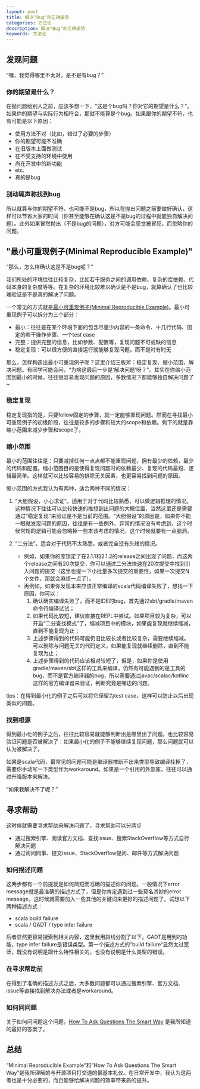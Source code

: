 ```yaml
---
layout: post
title: 解决"Bug"的正确姿势
categories: 方法论
description: 解决"Bug"的正确姿势
keywords: 方法论
---
```



## 发现问题

“嘿，我觉得哪里不太对，是不是有bug？”

### 你的期望是什么？

在抛问题给别人之前，应该多想一下，“这是个bug吗？你对它的期望是什么？”。如果你的期望与实际行为相符合，那就不能算是个bug。如果跟你的期望不符，也有可能是以下原因：

* 使用方法不对（比如，错过了必要的步骤）
* 你的期望可能不准确
* 在旧版本上面做测试
* 在不受支持的环境中使用
* 尚在开发中的新功能
* etc.
* 真的是bug

### 别动辄声称找到bug

所以就算与你的期望不符，也可能不是bug，所以在抛出问题之前要做好确认，这样可以节省大家的时间（你甚至能够在确认这是不是bug的过程中就能独自解决问题）。此外如果冒然抛出（不是bug的问题），对方可能会感觉被冒犯，而忽略你的问题。

## "最小可重现例子(Minimal Reproducible Example)"

“那么，怎么样确认这是不是bug呢？”

我们所处的环境往往比较复杂，比如若干服务之间的调用依赖、复杂的库依赖、代码本身的复杂度等等。在复杂的环境比较难以确认是不是bug，就算确认了也比较难验证是不是真的解决了问题。

一个常见的方式就是[最小可重现例子(Minimal Reproducible Example)](https://stackoverflow.com/help/minimal-reproducible-example)。最小可重现例子可以拆分为三个部分：

* 最小：往往是在某个环境下面的包含尽量少内容的一条命令、十几行代码、固定的若干操作步骤、一个test case
* 完整：提供完整的信息，比如参数、配置等，复现问题不可或缺的信息
* 稳定复现：可以很方便的直接运行就能够复现问题，而不是时有时无

那么，怎样构造出最小可重现例子呢？这里介绍三板斧：稳定复现、缩小范围、解决问题。有同学可能会问，“为啥这最后一步是‘解决问题’呀？”。其实在你缩小范围到最小的时候，往往很容易发现问题的原因，多数情况下都能够独自解决问题了~

### 稳定复现

稳定复现指的是，只要follow固定的步骤，就一定能够重现问题。然而在寻找最小可重现例子的初级阶段，往往是较多的步骤和较大的scope和依赖。剩下的就是靠缩小范围来减少步骤和scope了。

### 缩小范围

最小的范围往往是：只要减掉任何一点点都不能重现问题，拥有最少的依赖，最少的代码和配置。缩小范围目的是使得复现问题时的依赖最少、复现的代码最短、逻辑最简单。这样就可以比较容易的排除无关因素，也更容易找到问题的原因。

缩小范围的方式我认为有两种，适合两种不同的情况：

1. “大胆假设，小心求证”。适用于对于代码比较熟悉，可以做逻辑推理的情况。
    这种情况下往往可以比较快速的推想到出问题的大概位置，当然这里还是需要通过“稳定复现”来验证是不是当前的范围。“大胆假设”的原因是，如果你不能一眼就发现问题的原因，往往是有一些例外、异常的情况没有考虑到，这个时候常规的逻辑可能会忽略掉一些本该考虑的情况，这个时候就要有一点脑洞。

2. “二分法”。适合对于代码不太熟悉，或者完全没有头绪的情况。
    * 例如，如果你的库锁定了在2.1.1和2.1.2的release之间出现了问题，而这两个release之间有20次提交，你可以通过二分法快速在20次提交中找到引入问题的提交（这里也提一下小批量多次提交的重要性，如果一次提交N个文件，那就会麻烦一点了）。
    * 再例如，如果你发现本来应该正常编译的scala代码编译失败了，想找一下原因，你可以：
        1. 确认确实编译失败了，而不是IDE的bug，首先通过sbt/gradle/maven命令行编译试试；
        2. 如果代码比较短，建议直接在REPL中尝试。如果项目较为复杂，可以开启“二分查找模式”了，缩减项目中的模块，如果能复现就继续缩减，直到不能复现为止；
        3. 上述步骤得到的代码可能仍旧比较长或者比较复杂，需要继续缩减。可以删除与问题无关的代码定义，如果能复现就继续删除，直到不能复现为止；
        4. 上述步骤得到的代码应该相对较短了，但是，如果你是使用gradle/maven/sbt这样的工具来编译，仍然有可能遇到的是工具的bug，而不是官方编译器的bug，所以需要通过javac/scalac/kotlinc这样的官方编译器来验证，判断究竟是哪边的问题。

tips：在得到最小化的例子之后可以将它保留为test case，这样可以防止以后出现类似的问题。

### 找到根源

得到最小化的例子之后，往往比较容易就能够判断出是哪里出了问题。也比较容易验证问题是否被解决了：如果最小化的例子不能够继续复现问题，那么问题就可以认为被解决了。

如果是scala代码，最常见的问题可能是编译器推断不出来类型导致编译挂掉了，需要你手动写一下类型作为workaround。如果是一个引用的外部库，往往可以通过升降版本来解决。

“如果我解决不了呢？”

## 寻求帮助

这时候就需要寻求帮助来解决问题了，寻求帮助可以分两步

* 通过搜索引擎、阅读官方文档、查找issue、搜索StackOverflow等方式自行解决问题
* 通过询问同事、提交issue、StackOverflow提问、邮件等方式解决问题

### 如何描述问题

这两步都有一个前提就是如何简短而准确的描述你的问题。一般情况下error message就是最准确的描述方式了，但是你肯定遇到过一些莫名其妙的error message，这时候就需要加入一些其他的关键词来更好的描述问题了。试想以下两种描述方式：

* scala build failure
* scala / GADT / type infer failure

后者显然更容易搜索到相关内容，这里我用斜线分割了以下，GADT是用到的功能，type infer failure是错误类型。第一个描述方式的”build failure“显然太过宽泛，既没有说明是跟什么特性相关的，也没有说明是什么类型的错误。

### 在寻求帮助前

在得到了准确的描述方式之后，大多数问题都可以通过搜索引擎、官方文档、issue等直接找到解决办法或者是workaround。

### 如何问问题

关于如何问问题这个问题，[How To Ask Questions The Smart Way](https://github.com/ryanhanwu/How-To-Ask-Questions-The-Smart-Way/blob/main/README-zh_CN.md) 是我所知道的最好的答案了。

## 总结

“Minimal Reproducible Example”和“How To Ask Questions The Smart Way”是我所理解的与开源项目打交道的最基本礼仪。在日常开发中，我认为这两者也是十分必要的，而且能够给解决问题的效率带来质的提升。